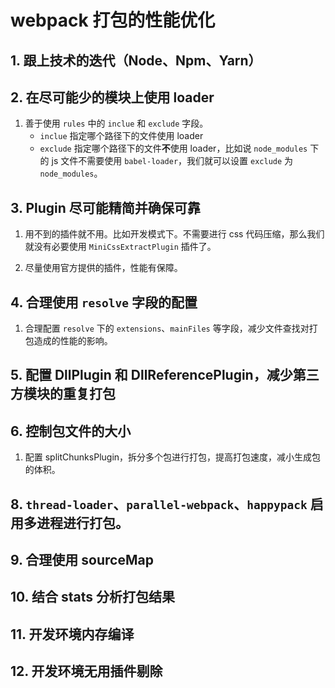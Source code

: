 # webpack 打包的性能优化

## 1. 跟上技术的迭代（Node、Npm、Yarn）

## 2. 在尽可能少的模块上使用 loader

1. 善于使用 `rules` 中的 `inclue` 和 `exclude` 字段。
   - `inclue` 指定哪个路径下的文件使用 loader
   - `exclude` 指定哪个路径下的文件**不**使用 loader，比如说 `node_modules` 下的 js 文件不需要使用 `babel-loader`，我们就可以设置 `exclude` 为 `node_modules`。
   
## 3. Plugin 尽可能精简并确保可靠

1. 用不到的插件就不用。比如开发模式下。不需要进行 css 代码压缩，那么我们就没有必要使用 `MiniCssExtractPlugin` 插件了。

2. 尽量使用官方提供的插件，性能有保障。

## 4. 合理使用 `resolve` 字段的配置

1. 合理配置 `resolve` 下的 `extensions`、`mainFiles` 等字段，减少文件查找对打包造成的性能的影响。

## 5. 配置 DllPlugin 和 DllReferencePlugin，减少第三方模块的重复打包

## 6. 控制包文件的大小

1. 配置 splitChunksPlugin，拆分多个包进行打包，提高打包速度，减小生成包的体积。

## 8. `thread-loader`、`parallel-webpack`、`happypack` 启用多进程进行打包。

## 9. 合理使用 sourceMap

## 10. 结合 stats 分析打包结果

## 11. 开发环境内存编译

## 12. 开发环境无用插件剔除